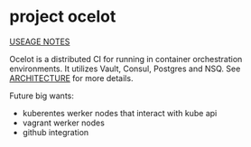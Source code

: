 # project ocelot

[USEAGE NOTES](./docs/documentation/useage.md)

Ocelot is a distributed CI for running in container orchestration environments. It utilizes Vault, Consul, Postgres and NSQ. See [ARCHITECTURE](./docs/documentation/architecture.md) for more details.


Future big wants:
- kuberentes werker nodes that interact with kube api 
- vagrant werker nodes
- github integration 
